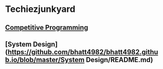 # Techiezjunkyard

## [Competitive Programming](https://github.com/bhatt4982/bhatt4982.github.io/blob/master/CompetitiveProgramming/README.md)

## [System Design](https://github.com/bhatt4982/bhatt4982.github.io/blob/master/System Design/README.md)
